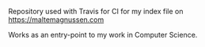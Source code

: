 Repository used with Travis for CI for my index file on https://maltemagnussen.com

Works as an entry-point to my work in Computer Science.  
